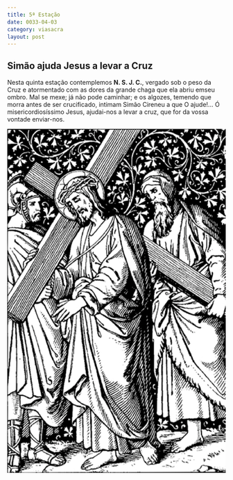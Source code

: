 ```yaml
---
title: 5ª Estação
date: 0033-04-03
category: viasacra
layout: post
---
```


## Simão ajuda Jesus a levar a Cruz

Nesta quinta estação contemplemos **N. S. J. C.**, vergado sob o peso da Cruz e atormentado com as dores da grande chaga que ela abriu emseu ombro. Mal se mexe; já não pode caminhar; e os algozes, temendo que morra antes de ser crucificado, intimam Simão Cireneu a que O ajude!... Ó misericordiosíssimo Jesus, ajudai-nos a levar a cruz, que for da vossa vontade enviar-nos.

![estacao 5](/assets/img/station5.png)
